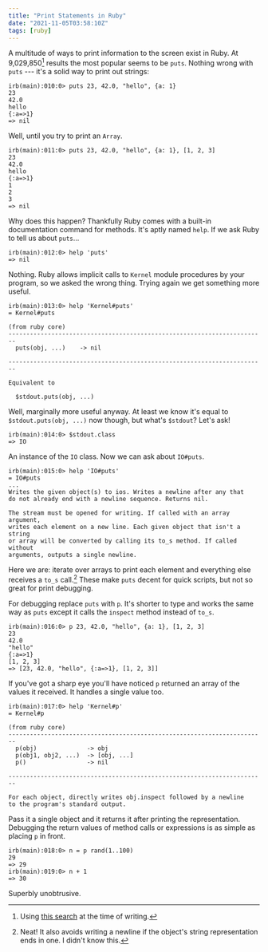 ```yaml
---
title: "Print Statements in Ruby"
date: "2021-11-05T03:58:10Z"
tags: [ruby]
---
```


A multitude of ways to print information to the screen exist in Ruby.
At 9,029,850[^1] results the most popular seems to be `puts`.
Nothing wrong with `puts` --- it's a solid way to print out strings:

```
irb(main):010:0> puts 23, 42.0, "hello", {a: 1}
23
42.0
hello
{:a=>1}
=> nil
```

Well, until you try to print an `Array`.

```
irb(main):011:0> puts 23, 42.0, "hello", {a: 1}, [1, 2, 3]
23
42.0
hello
{:a=>1}
1
2
3
=> nil
```

Why does this happen?
Thankfully Ruby comes with a built-in documentation command for methods.
It's aptly named `help`.
If we ask Ruby to tell us about `puts`...

```
irb(main):012:0> help 'puts'
=> nil
```

Nothing.
Ruby allows implicit calls to `Kernel` module procedures by your program, so we asked the wrong thing.
Trying again we get something more useful.

```
irb(main):013:0> help 'Kernel#puts'
= Kernel#puts

(from ruby core)
------------------------------------------------------------------------
  puts(obj, ...)    -> nil

------------------------------------------------------------------------

Equivalent to

  $stdout.puts(obj, ...)
```

Well, marginally more useful anyway.
At least we know it's equal to `$stdout.puts(obj, ...)` now though, but what's `$stdout`?
Let's ask!

```
irb(main):014:0> $stdout.class
=> IO
```

An instance of the `IO` class.
Now we can ask about `IO#puts`.

```
irb(main):015:0> help 'IO#puts'
= IO#puts
...
Writes the given object(s) to ios. Writes a newline after any that
do not already end with a newline sequence. Returns nil.

The stream must be opened for writing. If called with an array argument,
writes each element on a new line. Each given object that isn't a string
or array will be converted by calling its to_s method. If called without
arguments, outputs a single newline.
```

Here we are: iterate over arrays to print each element and everything else receives a `to_s` call.[^2]
These make `puts` decent for quick scripts, but not so great for print debugging.

For debugging replace `puts` with `p`.
It's shorter to type and works the same way as `puts` except it calls the `inspect` method instead of `to_s`.

```
irb(main):016:0> p 23, 42.0, "hello", {a: 1}, [1, 2, 3]
23
42.0
"hello"
{:a=>1}
[1, 2, 3]
=> [23, 42.0, "hello", {:a=>1}, [1, 2, 3]]
```

If you've got a sharp eye you'll have noticed `p` returned an array of the values it received.
It handles a single value too.

```
irb(main):017:0> help 'Kernel#p'
= Kernel#p

(from ruby core)
------------------------------------------------------------------------
  p(obj)              -> obj
  p(obj1, obj2, ...)  -> [obj, ...]
  p()                 -> nil

------------------------------------------------------------------------

For each object, directly writes obj.inspect followed by a newline
to the program's standard output.
```

Pass it a single object and it returns it after printing the representation.
Debugging the return values of method calls or expressions is as simple as placing `p` in front.

```
irb(main):018:0> n = p rand(1..100)
29
=> 29
irb(main):019:0> n + 1
=> 30
```

Superbly unobtrusive.

[^1]: Using [this search](https://github.com/search?q=puts&type=code&l=Ruby) at the time of writing.
[^2]: Neat! It also avoids writing a newline if the object's string representation ends in one. I didn't know this.
